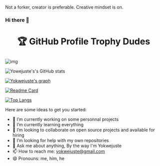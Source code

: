 Not a forker, creator is preferable. Creative mindset is on.


### Hi there 👋

# <p align="center">🏆 GitHub Profile Trophy Dudes</p>

![img](https://user-images.githubusercontent.com/6661165/91657958-61b4fd00-eb00-11ea-9def-dc7ef5367e34.png?style=centerme)

![Yowejuste's's GitHub stats](https://github-readme-stats.vercel.app/api?username=yokwejuste&show_icons=true&theme=radical)



[![Yokwejuste's graph](https://activity-graph.herokuapp.com/graph?username=yokwejuste&theme=dracula)](https://github.com/ashutosh00710/github-readme-activity-graph)

[![Readme Card](https://github-readme-stats.vercel.app/api/pin/?username=anuraghazra&repo=github-readme-stats)](https://github.com/yokwejuste/github-readme-stats)

[![Top Langs](https://github-readme-stats.vercel.app/api/top-langs/?username=yokwejuste)](https://github.com/yokwejuste/github-readme-stats)


Here are some ideas to get you started:

- 🔭 I’m currently working on some personnal projects
- 🌱 I’m currently learning everything
- 👯 I’m looking to collaborate on open source projects and available for hiring
- 🤔 I’m looking for help with my own repositories
- 💬 Ask me about anything, By the way I'm Yokwejuste
- 📫 How to reach me: yokwejuste@gmail.com
- 😄 Pronouns: me, him, he
